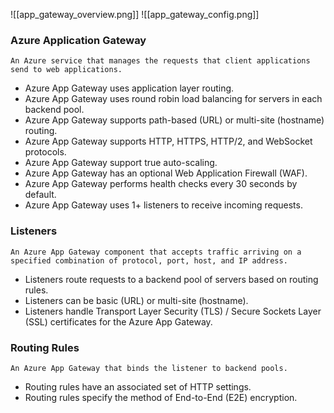 ![[app_gateway_overview.png]]
![[app_gateway_config.png]]


### Azure Application Gateway
	An Azure service that manages the requests that client applications send to web applications.

- Azure App Gateway uses application layer routing.
- Azure App Gateway uses round robin load balancing for servers in each backend pool.
- Azure App Gateway supports path-based (URL) or multi-site (hostname) routing.
- Azure App Gateway supports HTTP, HTTPS, HTTP/2, and WebSocket protocols.
- Azure App Gateway support true auto-scaling.
- Azure App Gateway has an optional Web Application Firewall (WAF).
- Azure App Gateway performs health checks every 30 seconds by default.
- Azure App Gateway uses 1+ listeners to receive incoming requests.


### Listeners
	An Azure App Gateway component that accepts traffic arriving on a specified combination of protocol, port, host, and IP address.

- Listeners route requests to a backend pool of servers based on routing rules.
- Listeners can be basic (URL) or multi-site (hostname).
- Listeners handle Transport Layer Security (TLS) / Secure Sockets Layer (SSL) certificates for the Azure App Gateway.

### Routing Rules
	An Azure App Gateway that binds the listener to backend pools.

- Routing rules have an associated set of HTTP settings.
- Routing rules specify the method of End-to-End (E2E) encryption.